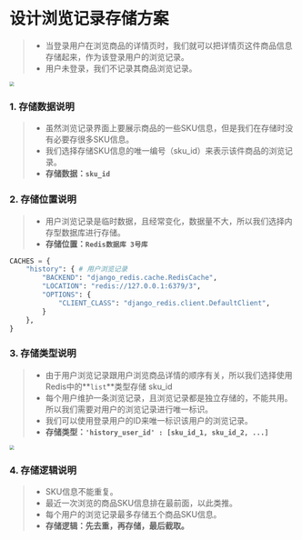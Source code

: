 # 设计浏览记录存储方案

> * 当登录用户在浏览商品的详情页时，我们就可以把详情页这件商品信息存储起来，作为该登录用户的浏览记录。
> * 用户未登录，我们不记录其商品浏览记录。

<img src="/goods/images/70浏览记录展示效果.png" style="zoom:50%">

### 1. 存储数据说明

> * 虽然浏览记录界面上要展示商品的一些SKU信息，但是我们在存储时没有必要存很多SKU信息。
> * 我们选择存储SKU信息的唯一编号（sku_id）来表示该件商品的浏览记录。
> * **存储数据：`sku_id`**

### 2. 存储位置说明

> * 用户浏览记录是临时数据，且经常变化，数据量不大，所以我们选择内存型数据库进行存储。
> * **存储位置：`Redis数据库 3号库`**

```python
CACHES = {
    "history": { # 用户浏览记录
        "BACKEND": "django_redis.cache.RedisCache",
        "LOCATION": "redis://127.0.0.1:6379/3",
        "OPTIONS": {
            "CLIENT_CLASS": "django_redis.client.DefaultClient",
        }
    },
}
```

### 3. 存储类型说明

> * 由于用户浏览记录跟用户浏览商品详情的顺序有关，所以我们选择使用Redis中的**`list`**类型存储 sku_id
> * 每个用户维护一条浏览记录，且浏览记录都是独立存储的，不能共用。所以我们需要对用户的浏览记录进行唯一标识。
> * 我们可以使用登录用户的ID来唯一标识该用户的浏览记录。
> * **存储类型：`'history_user_id' : [sku_id_1, sku_id_2, ...]`**

<img src="/goods/images/69redis存储浏览记录.png" style="zoom:50%">

### 4. 存储逻辑说明

> * SKU信息不能重复。
> * 最近一次浏览的商品SKU信息排在最前面，以此类推。
> * 每个用户的浏览记录最多存储五个商品SKU信息。
> * **存储逻辑：先去重，再存储，最后截取。**